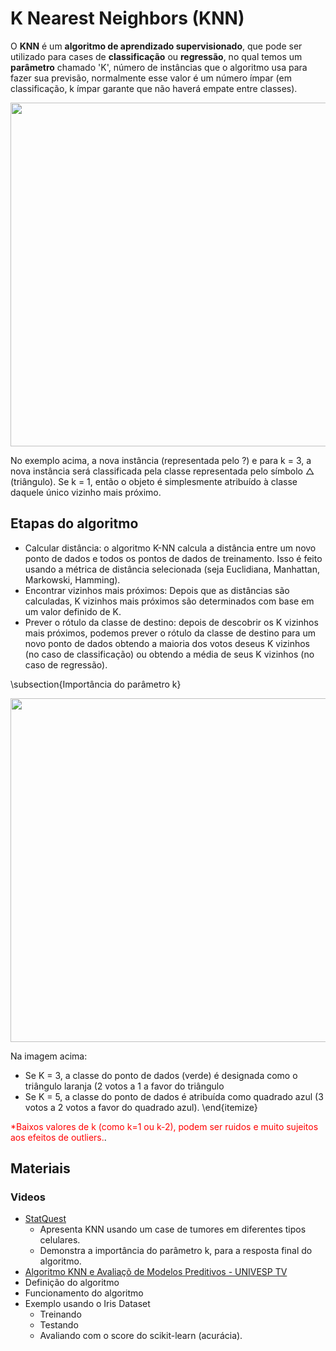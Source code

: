 # K Nearest Neighbors (KNN)

O **KNN** é um **algoritmo de aprendizado supervisionado**, que pode ser utilizado para cases de **classificação** ou 
**regressão**, no qual temos um **parâmetro** chamado 'K', número de instâncias que o algoritmo usa 
para fazer sua previsão, normalmente esse valor é um número ímpar (em classificação, k ímpar 
garante que não haverá empate entre classes).

<p align="center">
  <img src="https://vitalflux.com/wp-content/uploads/2022/08/k-nearest-neighbors-algorithm.png" width=550>
</p>

No exemplo acima, a nova instância (representada pelo ?) e para k = 3, a nova instância será classificada pela classe representada pelo símbolo $\triangle$ (triângulo). Se k = 1, então o objeto é simplesmente atribuído à classe daquele único vizinho mais próximo.

## Etapas do algoritmo

- Calcular distância: o algoritmo K-NN calcula a distância entre um novo ponto de dados e todos os pontos de dados de treinamento. Isso é feito usando a métrica de distância selecionada (seja Euclidiana, Manhattan, Markowski, Hamming).
- Encontrar vizinhos mais próximos: Depois que as distâncias são calculadas, K vizinhos mais próximos são determinados com base em um valor definido de K.
- Prever o rótulo da classe de destino: depois de descobrir os K vizinhos mais próximos, podemos prever o rótulo da classe de destino para um novo ponto de dados obtendo a maioria dos votos deseus K vizinhos (no caso de classificação) ou obtendo a média de seus K vizinhos (no caso de regressão).

\subsection{Importância do parâmetro k}

<p align="center">
  <img src="https://vitalflux.com/wp-content/uploads/2020/09/Screenshot-2020-09-22-at-2.34.57-PM.png" width=550>
</p>

Na imagem acima:

- Se K = 3, a classe do ponto de dados (verde) é designada como o triângulo laranja (2 votos a 1 a favor do triângulo 
- Se K = 5, a classe do ponto de dados é atribuída como quadrado azul (3 votos a 2 votos a favor do quadrado azul).
\end{itemize}

<span style="color:red">*Baixos valores de k (como k=1 ou k-2), podem ser ruidos e muito sujeitos aos efeitos de outliers.</span>.

## Materiais

### Videos

- [StatQuest](https://www.youtube.com/watch?v=HVXime0nQeI)
  - Apresenta KNN usando um case de tumores em diferentes tipos celulares.
  - Demonstra a importância do parâmetro k, para a resposta final do algoritmo.
 - [Algoritmo KNN e Avaliaçõ de Modelos Preditivos - UNIVESP TV](https://www.youtube.com/watch?v=4Dpf76AB9Js)
  - Definição do algoritmo
  - Funcionamento do algoritmo
  - Exemplo usando o Iris Dataset
    - Treinando
    - Testando
    - Avaliando com o score do scikit-learn (acurácia).
